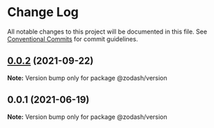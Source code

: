 # Change Log

All notable changes to this project will be documented in this file.
See [Conventional Commits](https://conventionalcommits.org) for commit guidelines.

## [0.0.2](https://github.com/zcorky/zodash/compare/@zodash/version@0.0.1...@zodash/version@0.0.2) (2021-09-22)

**Note:** Version bump only for package @zodash/version





## 0.0.1 (2021-06-19)

**Note:** Version bump only for package @zodash/version
